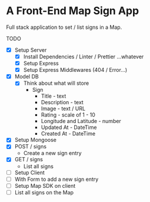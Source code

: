 # A Front-End Map Sign App

Full stack application to set / list signs in a Map.

TODO

- [x] Setup Server
  - [x] Install Dependencies / Linter / Prettier ...whatever
  - [x] Setup Express
  - [x] Setup Express Middlewares (404 / Error...)
- [x] Model DB
  - [x] Think about what will store
    - Sign
      - Title - text
      - Description - text
      - Image - text / URL
      - Rating - scale of 1 - 10
      - Longitude and Latitude - number
      - Updated At - DateTime
      - Created At - DateTime
- [x] Setup Mongoose
- [x] POST / signs
  - Create a new sign entry
- [x] GET / signs
  - List all signs
- [ ] Setup Client
- [ ] With Form to add a new sign entry
- [ ] Setup Map SDK on client
- [ ] List all signs on the Map
